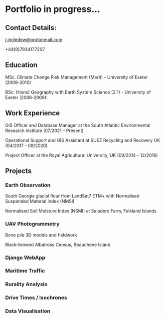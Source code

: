 # Portfolio in progress...

## Contact Details:
j.ingledew@protonmail.com

+44(0)7934177207

## Education
MSc. Climate Change Risk Management (Merit) - University of Exeter (2009-2010)

BSc. (Hons) Geography with Earth System Science (2:1) - University of Exeter (2006-2009):

## Work Experience
GIS Officer and Database Manager at the South Atlantic Environmental Research Institute (07/2021 – Present)

Operational Support and GIS Assistant at SUEZ Recycling and Recovery UK (04/2017 - 09/2020)

Project Officer at the Royal Agricultural University, UK (09/2014 – 12/2016)

## Projects

### Earth Observation
  
  South Georgia glacial flour from LandSat7 ETM+ with Normalised Suspended Material Index (NMSI)
  
  Normalised Soil Moisture Index (NSMI) at Saladero Farm, Falkland Islands

### UAV Photogrammetry

  Bone pile 3D models and fieldwork
  
  Black-browed Albatross Census, Beauchene Island

### Django WebApp

### Maritime Traffic

### Rurality Analysis

### Drive Times / Isochrones

### Data Visualisation
